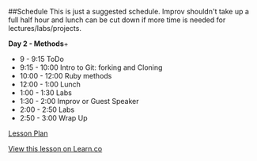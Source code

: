 

##Schedule
This is just a suggested schedule. Improv shouldn't take up a full half hour and lunch can be cut down if more time is needed for lectures/labs/projects.

**Day 2 - Methods**+
+ 9 - 9:15 ToDo
+ 9:15 - 10:00 Intro to Git: forking and Cloning
+ 10:00 - 12:00 Ruby methods
+ 12:00 - 1:00 Lunch
+ 1:00 - 1:30 Labs
+ 1:30 - 2:00 Improv or Guest Speaker
+ 2:00 - 2:50 Labs
+ 2:50 - 3:00 Wrap Up

[Lesson Plan](https://docs.google.com/a/flatironschool.com/document/d/1gzEuG9NQAi0LRVz9WW1JyEOIOgqwLo33O3RmtDtvrz4/edit)

<a href='https://learn.co/lessons/hs-intro-software-day2-schedule' data-visibility='hidden'>View this lesson on Learn.co</a>
